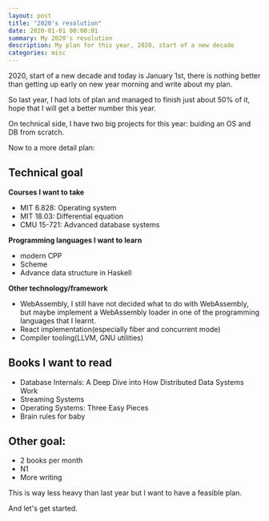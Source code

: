 ```yaml
---
layout: post
title: "2020's resolution"
date: 2020-01-01 00:00:01
summary: My 2020's resolution
description: My plan for this year, 2020, start of a new decade
categories: misc
---
```


2020, start of a new decade and today is January 1st, there is nothing better than getting up early on new year morning and write about my plan.

So last year, I had lots of plan and managed to finish just about 50% of it, hope that I will get a better number this year.

On technical side, I have two big projects for this year: buiding an OS and DB from scratch.

Now to a more detail plan:

## Technical goal

__Courses I want to take__ 

- MIT 6.828: Operating system
- MIT 18.03: Differential equation
- CMU 15-721: Advanced database systems

__Programming languages I want to learn__

- modern CPP
- Scheme
- Advance data structure in Haskell

__Other technology/framework__

- WebAssembly, I still have not decided what to do with WebAssembly, but maybe implement a WebAssembly loader in one of the programming languages that I learnt.
- React implementation(especially fiber and concurrent mode)
- Compiler tooling(LLVM, GNU utilities)

## Books I want to read

- Database Internals: A Deep Dive into How Distributed Data Systems Work
- Streaming Systems
- Operating Systems: Three Easy Pieces
- Brain rules for baby

## Other goal:

- 2 books per month
- N1
- More writing

This is way less heavy than last year but I want to have a feasible plan. 

And let's get started.

